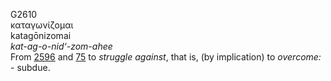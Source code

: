 <body>
  <p>G2610<br>  καταγωνίζομαι  <br> katagōnizomai  <br><i>kat-ag-o-nid‘-zom-ahee </i><br>From <a href="g2596.htm">2596</a> and <a href="g0075.htm">75</a>  to <i>struggle</i> <i>against</i>, that is, (by implication) to <i>overcome:</i> - subdue.<br></p>
 </body>